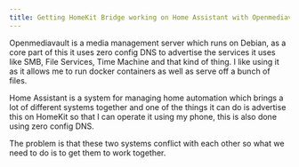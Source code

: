 ```yaml
---
title: Getting HomeKit Bridge working on Home Assistant with Openmediavault
---
```


Openmediavault is a media management server which runs on Debian, as a core part of this it uses zero config DNS to advertise the services it uses like SMB, File Services, Time Machine and that kind of thing. I like using it as it allows me to run docker containers as well as serve off a bunch of files.

Home Assistant is a system for managing home automation which brings a lot of different systems together and one of the things it can do is advertise this on HomeKit so that I can operate it using my phone, this is also done using zero config DNS.

The problem is that these two systems conflict with each other so what we need to do is to get them to work together.
